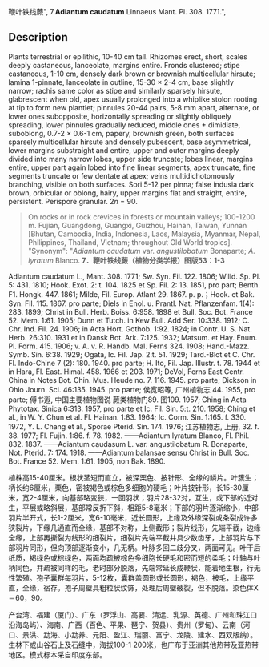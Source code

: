 鞭叶铁线蕨",
7.**Adiantum caudatum** Linnaeus Mant. Pl. 308. 1771.",

## Description
Plants terrestrial or epilithic, 10-40 cm tall. Rhizomes erect, short, scales deeply castaneous, lanceolate, margins entire. Fronds clustered; stipe castaneous, 1-10 cm, densely dark brown or brownish multicellular hirsute; lamina 1-pinnate, lanceolate in outline, 15-30 × 2-4 cm, base slightly narrow; rachis same color as stipe and similarly sparsely hirsute, glabrescent when old, apex usually prolonged into a whiplike stolon rooting at tip to form new plantlet; pinnules 20-44 pairs, 5-8 mm apart, alternate, or lower ones subopposite, horizontally spreading or slightly obliquely spreading, lower pinnules gradually reduced, middle ones ± dimidiate, suboblong, 0.7-2 × 0.6-1 cm, papery, brownish green, both surfaces sparsely multicellular hirsute and densely pubescent, base asymmetrical, lower margins substraight and entire, upper and outer margins deeply divided into many narrow lobes, upper side truncate; lobes linear, margins entire, upper part again lobed into fine linear segments, apex truncate, fine segments truncate or few dentate at apex; veins multidichotomously branching, visible on both surfaces. Sori 5-12 per pinna; false indusia dark brown, orbicular or oblong, hairy, upper margins flat and straight, entire, persistent. Perispore granular. 2*n* = 90.

> On rocks or in rock crevices in forests or mountain valleys; 100-1200 m. Fujian, Guangdong, Guangxi, Guizhou, Hainan, Taiwan, Yunnan [Bhutan, Cambodia, India, Indonesia, Laos, Malaysia, Myanmar, Nepal, Philippines, Thailand, Vietnam; throughout Old World tropics].
  "Synonym": "*Adiantum caudatum* var. *angustilobatum* Bonaparte; *A. lyratum* Blanco.
**7．鞭叶铁线蕨（植物分类学报）图版53：1-3**

Adiantum caudatum L., Mant. 308. 1771; Sw. Syn. Fil. 122. 1806; Willd. Sp. Pl. 5: 431. 1810; Hook. Exot. 2: t. 104. 1825 et Sp. Fil. 2: 13. 1851, pro part; Benth. F1. Hongk. 447. 1861; Milde, Fil. Europ. Atlant 29. 1867. p. p.；Hook. et Bak. Syn. Fil. 115. 1867. pro parte; Diels in Enol. u. Prantl. Nat. Pflanzenfam. 1(4): 283. 1899; Christ in Bull. Herb. Boiss. 6:958. 1898 et Bull. Soc. Bot. France 52. Mem. 1:61. 1905; Dunn et Tutch. in Kew Bull. Add Ser. 10:338. 1912; C. Chr. Ind. Fil. 24. 1906; in Acta Hort. Gothob. 1:92. 1824; in Contr. U. S. Nat. Herb. 26:310. 1931 et in Dansk Bot. Ark. 7:125. 1932; Matsum. et Hay. Enum. Pl. Form. 415. 1906; v. A. v. R. Handb. Mal. Ferns 324. 1908; Hand.-Mazz. Symb. Sin. 6:38. 1929; Ogata, Ic. Fil. Jap. 2:t. 51. 1929; Tard.-Blot et C. Chr. Fl. Indo-Chine 7 (2): 180. 1940. pro parte; H. Ito, Fil. Jap. Illustr. t. 78. 1944 et in Hara, Fl. East. Himal. 458. 1966 et 203. 1971; DeVol, Ferns East Centr. China in Notes Bot. Chin. Mus. Heude no. 7. 116. 1945. pro parte; Dickson in Ohio Journ. Sci. 46:135. 1945. pro parte; 侯宽昭等, 广州植物志 44. 1955, pro parte; 傅书遐, 中国主要植物图说 蕨类植物门89. 图109. 1957; Ching in Acta Phytotax. Sinica 6:313. 1957, pro parte et Ic. Fil. Sin. 5:t. 210. 1958; Ching et al., in W. Y. Chun et al. Fl. Hainan. 1:83. 1964; Ic. Corm. Sin. 1:165. f. 330. 1972, Y. L. Chang et al., Sporae Pterid. Sin. 174. 1976; 江苏植物志, 上册, 32. f. 38. 1977; Fl. Fujin. 1:86. f. 78. 1982. ——Adiantum lyratum Blanco, Fl. Phil. 832. 1837. ——Adiantum caudasum L. var. angustilobatum R. Bonaparte, Not. Pterid. 7: 174. 1918. ——Adiantum balansae sensu Christ in Bull. Soc. Bot. France 52. Mem. 1:61. 1905, non Bak. 1890.

植株高15-40厘米。根状茎短而直立，被深栗色、披针形、全缘的鳞片。叶簇生；柄长约6厘米，栗色，密被褐色或棕色多细胞的硬毛；叶片披针形，长15-30厘米，宽2-4厘米，向基部略变狭，一回羽状；羽片28-32对，互生，或下部的近对生，平展或略斜展，基部常反折下斜，相距5-8毫米；下部的羽片逐渐缩小，中部羽片半开式，长1-2厘米，宽6-10毫米，近长圆形，上缘及外缘深裂或条裂成许多狭裂片，下缘几通直而全缘，基部不对称，上侧截形；裂片线形，先端平截，边缘全缘，上部再撕裂为线形的细裂片，细裂片先端平截并具少数齿牙，上部羽片与下部羽片同形，但向顶部逐渐变小，几无柄。叶脉多回二歧分叉，两面可见。叶干后纸质，褐绿色或棕绿色，两面均疏被棕色多细胞长硬毛和密而短的柔毛；叶轴与叶柄同色，并疏被同样的毛，老时部分脱落，先端常延长成鞭状，能着地生根，行无性繁殖。孢子囊群每羽片，5-12枚，囊群盖圆形或长圆形，褐色，被毛，上缘平直，全缘，宿存。孢子周壁具粗粒状纹饰，处理后周壁破裂，但不脱落。染色体X＝60，90。

产台湾、福建（厦门）、广东（罗浮山、高要、清远、乳源、英德、广州和珠江口沿海岛屿）、海南、广西（百色、平果、琶宁、贺县）、贵州（罗甸）、云南（河口、景洪、勐海、小勐养、元阳、盈江、瑞丽、富宁、龙陵、建水、西双版纳）。生林下或山谷石上及石缝中，海拔100-1 200米，也广布于亚洲其他热带及亚热带地区。模式标本采自印度东部。
